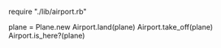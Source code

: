 require "./lib/airport.rb"

plane = Plane.new
Airport.land(plane)
Airport.take_off(plane)
Airport.is_here?(plane)
